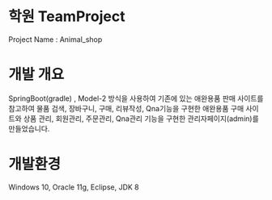 # 학원 TeamProject
Project Name : Animal_shop

# 개발 개요
SpringBoot(gradle) , Model-2 방식을 사용하여 기존에 있는 애완용품 판매 사이트를 참고하여 물품 검색, 장바구니, 구매, 리뷰작성, Qna기능을 구현한 애완용품 구매 사이트와 
상품 관리, 회원관리, 주문관리, Qna관리 기능을 구현한 관리자페이지(admin)를 만들었습니다.

# 개발환경
Windows 10, Oracle 11g, Eclipse, JDK 8  
